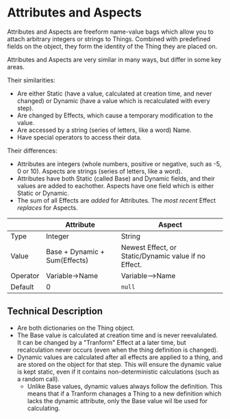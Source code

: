 # Attributes and Aspects

Attributes and Aspects are freeform name-value bags which allow you to attach arbitrary integers or strings to Things. Combined with predefined fields on the object, they form the identity of the Thing they are placed on.

Attributes and Aspects are very similar in many ways, but differ in some key areas.

Their similarities:

* Are either Static (have a value, calculated at creation time, and never changed) or Dynamic (have a value which is recalculated with every step).
* Are changed by Effects, which cause a temporary modification to the value.
* Are accessed by a string (series of letters, like a word) Name.
* Have special operators to access their data.

Their differences:

* Attributes are integers (whole numbers, positive or negative, such as -5, 0 or 10). Aspects are strings (series of letters, like a word).
* Attributes have both Static (called Base) and Dynamic fields, and their values are added to eachother. Aspects have one field which is either Static or Dynamic.
* The sum of all Effects are *added* for Attributes. The *most recent* Effect *replaces* for Aspects.

|      | Attribute | Aspect |
|------|-----------|--------|
| Type | Integer | String |
| Value | Base + Dynamic + Sum(Effects) | Newest Effect, or Static/Dynamic value if no Effect.
| Operator | Variable->Name | Variable-->Name
| Default | 0 | `null`

## Technical Description

* Are both dictionaries on the Thing object.
* The Base value is calculated at creation time and is never reevalulated. It can be changed by a "Tranform" Effect at a later time, but recalculation never occurs (even when the thing definition is changed).
* Dynamic values are calculated after all effects are applied to a thing, and are stored on the object for that step. This will ensure the dynamic value is kept static, even if it contains non-deterministic calculations (such as a random call).
  * Unlike Base values, dynamic values always follow the definition. This means that if a Tranform chanages a Thing to a new definition which lacks the dynamic attribute, only the Base value wil lbe used for calculating.
